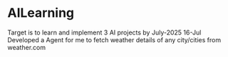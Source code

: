 # AILearning
Target is to learn and implement 3 AI projects by July-2025
16-Jul Developed a Agent for me to fetch weather details of any city/cities from weather.com
